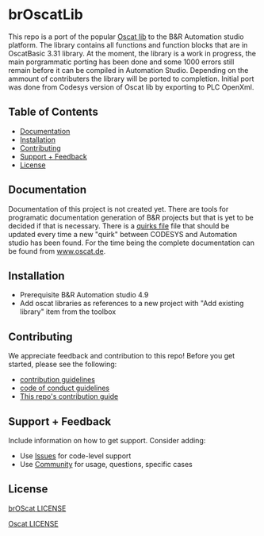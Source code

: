 # brOscatLib

This repo is a port of the popular [Oscat lib](www.oscat.de) to the B&R Automation studio platform. The library contains all functions and function blocks that are in OscatBasic 3.31 library. At the moment, the library is a work in progress, the main porgrammatic porting has been done and some 1000 errors still remain before it can be compiled in Automation Studio. Depending on the ammount of contributers the library will be ported to completion. Initial port was done from Codesys version of Oscat lib by exporting to PLC OpenXml.

## Table of Contents

- [Documentation](#documentation)
- [Installation](#installation)
- [Contributing](#contributing)
- [Support + Feedback](#support--feedback)
- [License](#license)

## Documentation

Documentation of this project is not created yet. There are tools for programatic documentation generation of B&R projects but that is yet to be decided if that is necessary. There is a [quirks file](quirks.md) file that should be updated every time a new "quirk" between CODESYS and Automation studio has been found. For the time being the complete documentation can be found from www.oscat.de.

## Installation

- Prerequisite B&R Automation studio 4.9
- Add oscat libraries as references to a new project with "Add existing library" item from the toolbox

## Contributing

We appreciate feedback and contribution to this repo! Before you get started, please see the following:

- [contribution guidelines](CONTRIBUTING.md)
- [code of conduct guidelines](CODE-OF-CONDUCT.md)
- [This repo's contribution guide](CONTRIBUTING.md)

## Support + Feedback

Include information on how to get support. Consider adding:

- Use [Issues](issues) for code-level support
- Use [Community]() for usage, questions, specific cases

## License

[brOScat LICENSE](LICENSE)

[Oscat LICENSE](OSCAT_LICENSE)
